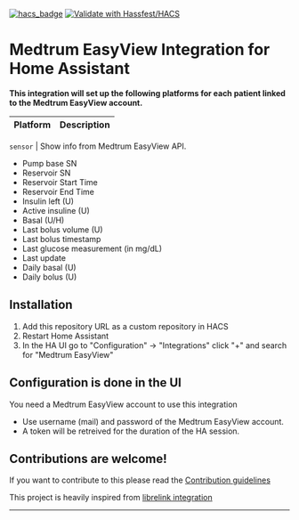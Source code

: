 [![hacs_badge](https://img.shields.io/badge/HACS-Custom-41BDF5.svg)](https://github.com/hacs/integration)
[![Validate with Hassfest/HACS](https://github.com/sapk/medtrum-easyview/actions/workflows/validate.yml/badge.svg)](https://github.com/sapk/medtrum-easyview/actions/workflows/validate.yml)

# Medtrum EasyView Integration for Home Assistant 

[integration_medtrum-easyview]: https://github.com/sapk/medtrum-easyview.git

**This integration will set up the following platforms for each patient linked to the Medtrum EasyView account.**

Platform | Description
-- | --

`sensor` | Show info from Medtrum EasyView API.
- Pump base SN
- Reservoir SN
- Reservoir Start Time
- Reservoir End Time
- Insulin left (U)
- Active insuline (U)
- Basal (U/H)
- Last bolus volume (U)
- Last bolus timestamp
- Last glucose measurement (in mg/dL)
- Last update
- Daily basal (U)
- Daily bolus (U)

## Installation

1. Add this repository URL as a custom repository in HACS
2. Restart Home Assistant
3. In the HA UI go to "Configuration" -> "Integrations" click "+" and search for "Medtrum EasyView"

## Configuration is done in the UI

You need a Medtrum EasyView account to use this integration

- Use username (mail) and password of the Medtrum EasyView account.
- A token will be retreived for the duration of the HA session.


## Contributions are welcome!

If you want to contribute to this please read the [Contribution guidelines](CONTRIBUTING.md)


This project is heavily inspired from [librelink integration](https://github.com/gillesvs/librelink.git)
***
